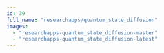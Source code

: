 ```yaml
---
id: 39
full_name: "researchapps/quantum_state_diffusion"
images: 
  - "researchapps-quantum_state_diffusion-master"
  - "researchapps-quantum_state_diffusion-latest"
---
```

